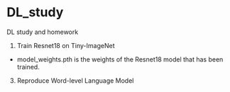 # DL_study
 DL study and homework
1. Train Resnet18 on Tiny-ImageNet
- model_weights.pth is the weights of the Resnet18 model that has been trained.
3. Reproduce Word-level Language Model

